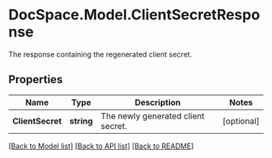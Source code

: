 # DocSpace.Model.ClientSecretResponse
The response containing the regenerated client secret.

## Properties

Name | Type | Description | Notes
------------ | ------------- | ------------- | -------------
**ClientSecret** | **string** | The newly generated client secret. | [optional] 

[[Back to Model list]](../README.md#documentation-for-models) [[Back to API list]](../README.md#documentation-for-api-endpoints) [[Back to README]](../README.md)

